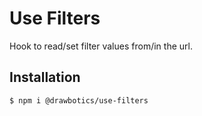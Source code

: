 # Use Filters

Hook to read/set filter values from/in the url.

## Installation

```bash
$ npm i @drawbotics/use-filters
